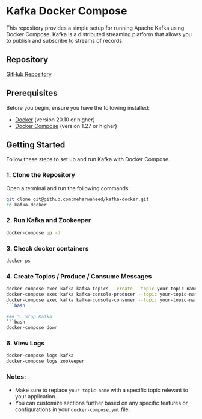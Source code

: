 # Kafka Docker Compose

This repository provides a simple setup for running Apache Kafka using Docker Compose. Kafka is a distributed streaming platform that allows you to publish and subscribe to streams of records.

## Repository

[GitHub Repository](git@github.com:meharwaheed/kafka-docker.git)

## Prerequisites

Before you begin, ensure you have the following installed:

- [Docker](https://docs.docker.com/get-docker/) (version 20.10 or higher)
- [Docker Compose](https://docs.docker.com/compose/install/) (version 1.27 or higher)

## Getting Started

Follow these steps to set up and run Kafka with Docker Compose.

### 1. Clone the Repository

Open a terminal and run the following commands:

```bash
git clone git@github.com:meharwaheed/kafka-docker.git
cd kafka-docker
````

### 2. Run Kafka and Zookeeper
```bash
docker-compose up -d
```
### 3. Check docker containers
```bash
docker ps
```
### 4. Create Topics / Produce / Consume Messages

```bash
docker-compose exec kafka kafka-topics --create --topic your-topic-name --bootstrap-server localhost:9092 --partitions 1 --replication-factor 1
docker-compose exec kafka kafka-console-producer --topic your-topic-name --bootstrap-server localhost:9092
docker-compose exec kafka kafka-console-consumer --topic your-topic-name --from-beginning --bootstrap-server localhost:9092
```bash

### 5. Stop Kafka
```bash
docker-compose down
```

### 6. View Logs
```bash
docker-compose logs kafka
docker-compose logs zookeeper
```


### Notes:
- Make sure to replace `your-topic-name` with a specific topic relevant to your application.
- You can customize sections further based on any specific features or configurations in your `docker-compose.yml` file.
